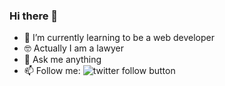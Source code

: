 ### Hi there 👋

- 🌱 I’m currently learning to be a web developer
- 🤓 Actually I am a lawyer
- 💬 Ask me anything 
- 📫 Follow me: ![twitter follow button](https://img.shields.io/twitter/follow/carolinchenhh?style=social)
